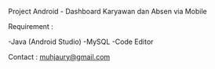 Project Android - Dashboard Karyawan dan Absen via Mobile

Requirement : 

-Java (Android Studio)
-MySQL
-Code Editor

Contact : muhjaury@gmail.com
